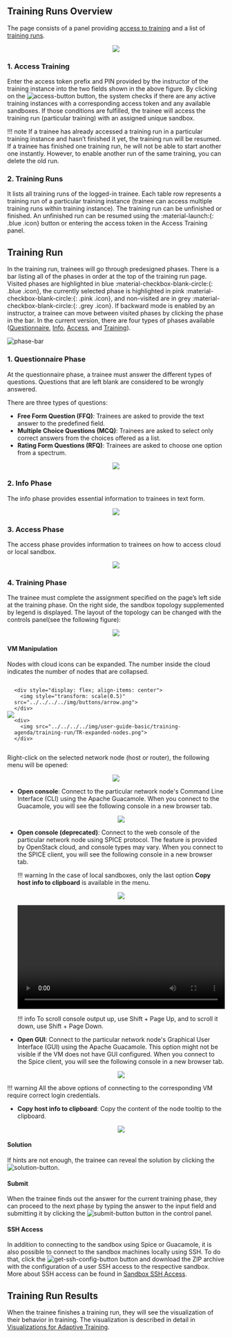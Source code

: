 ## Training Runs Overview
The page consists of a panel providing [access to training](#1-access-training) and a list of [training runs](#2-training-runs).

<p align="center">
  <img src="../../../../img/user-guide-basic/training-agenda/training-run/TR-overview.png">
</p>

### 1. Access Training
Enter the access token prefix and PIN provided by the instructor of the training instance into the two fields shown in the above figure. By clicking on the ![access-button](../../../img/buttons/access-button.png) button, the system checks if there are any active training instances with a corresponding access token and any available sandboxes. If those conditions are fulfilled, the trainee will access the training run (particular training) with an assigned unique sandbox.

!!! note
    If a trainee has already accessed a training run in a particular training instance and hasn’t finished it yet, the training run will be resumed.
    If a trainee has finished one training run, he will not be able to start another one instantly. However, to enable another run of the same training, you can delete the old run.

### 2. Training Runs
It lists all training runs of the logged-in trainee. Each table row represents a training run of a particular training instance (trainee can access multiple training runs within training instance). The training run can be unfinished or finished. An unfinished run can be resumed using the :material-launch:{: .blue .icon} button or entering the access token in the Access Training panel.

## Training Run

In the training run, trainees will go through predesigned phases. There is a bar listing all of the phases in order at the top of the training run page. Visited phases are highlighted in blue :material-checkbox-blank-circle:{: .blue .icon}, the currently selected phase is highlighted in pink :material-checkbox-blank-circle:{: .pink .icon}, and non-visited are in grey :material-checkbox-blank-circle:{: .grey .icon}. If backward mode is enabled by an instructor, a trainee can move between visited phases by clicking the phase in the bar. In the current version, there are four types of phases available ([Questionnaire](#1-questionnaire-phase), [Info](#2-info-phase), [Access](#3-access-phase), and [Training](#4-training-phase)).

![phase-bar](../../../img/user-guide-basic/training-agenda/training-run/adaptive/ATR-phase-bar.png)

### 1. Questionnaire Phase
At the questionnaire phase, a trainee must answer the different types of questions. Questions that are left blank are considered to be wrongly answered. 

There are three types of questions: 

* **Free Form Question (FFQ)**: Trainees are asked to provide the text answer to the predefined field. 
* **Multiple Choice Questions (MCQ)**: Trainees are asked to select only correct answers from the choices offered as a list.
* **Rating Form Questions (RFQ)**: Trainees are asked to choose one option from a spectrum. 

<p align="center">
  <img src="../../../../img/user-guide-basic/training-agenda/training-run/adaptive/ATR-questionnaire.png">
</p>

### 2. Info Phase
The info phase provides essential information to trainees in text form.

<p align="center">
  <img src="../../../../img/user-guide-basic/training-agenda/training-run/adaptive/ATR-info.png">
</p>

### 3. Access Phase
The access phase provides information to trainees on how to access cloud or local sandbox.

<p align="center">
  <img src="../../../../img/user-guide-basic/training-agenda/training-run/adaptive/ATR-access.png">
</p>

### 4. Training Phase 
The trainee must complete the assignment specified on the page’s left side at the training phase. On the right side, the sandbox topology supplemented by legend is displayed. The layout of the topology can be changed with the controls panel(see the following figure):

<p align="center">
  <img src="../../../../img/user-guide-basic/training-agenda/training-run/adaptive/ATR-training.png">
</p>

#### VM Manipulation
Nodes with cloud icons can be expanded. The number inside the cloud indicates the number of nodes that are collapsed.


<div style="display: flex; justify-content: space-evenly">
    <div style="display: flex; align-items: center">
      <img src="../../../../img/user-guide-basic/training-agenda/training-run/TR-collapsed-nodes.png">
    </div>

    <div style="display: flex; align-items: center">
      <img style="transform: scale(0.5)" src="../../../../img/buttons/arrow.png">
    </div>

    <div>
      <img src="../../../../img/user-guide-basic/training-agenda/training-run/TR-expanded-nodes.png">
    </div>
</div>


Right-click on the selected network node (host or router), the following menu will be opened:

<p align="center">
  <img src="../../../../img/user-guide-basic/training-agenda/training-run/TR-host-options.png">
</p>

* **Open console**: Connect to the particular network node's Command Line Interface (CLI) using the Apache Guacamole. When you connect to the Guacamole, you will see the following console in a new browser tab.

    <p align="center">
        <img src="../../../../img/user-guide-basic/training-agenda/training-run/TR-guacamole-cli.png">
    </p>

* **Open console (deprecated)**: Connect to the web console of the particular network node using SPICE protocol. The feature is provided by OpenStack cloud, and console types may vary. When you connect to the SPICE client, you will see the following console in a new browser tab.
    
    !!! warning
        In the case of local sandboxes, only the last option **Copy host info to clipboard** is available in the menu.

    <p align="center">
        <img src="../../../../img/user-guide-basic/training-agenda/training-run/TR-spice.png">
    </p>

    <video width="100%" height="auto" controls>
        <source src="../../../../img/user-guide-basic/training-agenda/training-run/how-to-connect-to-spice.mp4" type="video/mp4">
        Your browser does not support the video tag.
    </video>

    !!! info
        To scroll console output up, use Shift + Page Up, and to scroll it down, use Shift + Page Down.

* **Open GUI**: Connect to the particular network node's Graphical User Interface (GUI) using the Apache Guacamole. This option might not be visible if the VM does not have GUI configured. When you connect to the Spice client, you will see the following console in a new browser tab. 

    <p align="center">
        <img src="../../../../img/user-guide-basic/training-agenda/training-run/TR-guacamole-gui.png">
    </p>

!!! warning
    All the above options of connecting to the corresponding VM require correct login credentials.

* **Copy host info to clipboard**: Copy the content of the node tooltip to the clipboard.

   <p align="center">
        <img src="../../../../img/user-guide-basic/training-agenda/training-run/TR-host-info.png">
    </p>


#### Solution
If hints are not enough, the trainee can reveal the solution by clicking the ![solution-button](../../../img/buttons/solution-button.png).

#### Submit
When the trainee finds out the answer for the current training phase, they can proceed to the next phase by typing the answer to the input field and submitting it by clicking the ![submit-button](../../../img/buttons/submit-button.png) button in the control panel.

#### SSH Access
In addition to connecting to the sandbox using Spice or Guacamole, it is also possible to connect to the sandbox machines locally using SSH. To do that, click the ![get-ssh-config-button](../../../img/buttons/get-ssh-config-button.png) button and download the ZIP archive with the configuration of a user SSH access to the respective sandbox. More about SSH access can be found in [Sandbox SSH Access](../../../user-guide-advanced/sandboxes/sandbox-access.md#user-access).

## Training Run Results

When the trainee finishes a training run, they will see the visualization of their behavior in training. The visualization is described in detail in [Visualizations for Adaptive Training](../visualizations/visualizations-for-adaptive.md#for-trainees).
